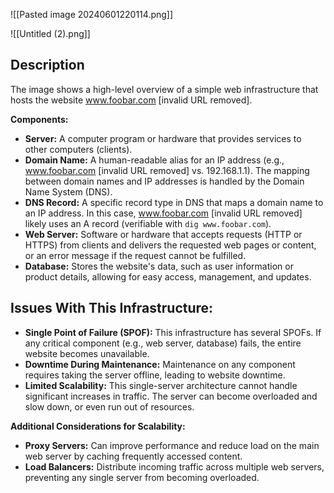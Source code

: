 
![[Pasted image 20240601220114.png]]

![[Untitled (2).png]]

## Description

The image shows a high-level overview of a simple web infrastructure that hosts the website www.foobar.com [invalid URL removed].

**Components:**

* **Server:** A computer program or hardware that provides services to other computers (clients).
* **Domain Name:** A human-readable alias for an IP address (e.g., www.foobar.com [invalid URL removed] vs. 192.168.1.1). The mapping between domain names and IP addresses is handled by the Domain Name System (DNS).
* **DNS Record:** A specific record type in DNS that maps a domain name to an IP address. In this case, www.foobar.com [invalid URL removed] likely uses an A record (verifiable with `dig www.foobar.com`).
* **Web Server:** Software or hardware that accepts requests (HTTP or HTTPS) from clients and delivers the requested web pages or content, or an error message if the request cannot be fulfilled.
* **Database:** Stores the website's data, such as user information or product details, allowing for easy access, management, and updates.

## Issues With This Infrastructure:

* **Single Point of Failure (SPOF):** This infrastructure has several SPOFs. If any critical component (e.g., web server, database) fails, the entire website becomes unavailable.
* **Downtime During Maintenance:** Maintenance on any component requires taking the server offline, leading to website downtime.
* **Limited Scalability:**  This single-server architecture cannot handle significant increases in traffic. The server can become overloaded and slow down, or even run out of resources.

**Additional Considerations for Scalability:**

* **Proxy Servers:** Can improve performance and reduce load on the main web server by caching frequently accessed content.
* **Load Balancers:** Distribute incoming traffic across multiple web servers, preventing any single server from becoming overloaded.

